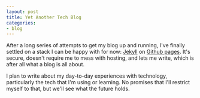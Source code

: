 ```yaml
---
layout: post
title: Yet Another Tech Blog
categories:
- blog
---
```


After a long series of attempts to get my blog up and running, I've finally
settled on a stack I can be happy with for now: [Jekyll][jekyll] on 
[Github pages][github-pages].  It's secure, doesn't require me to mess with 
hosting, and lets me write, which is after all what a blog is all about.

I plan to write about my day-to-day experiences with technology, particularly
the tech that I'm using or learning. No promises that I'll restrict myself to
that, but we'll see what the future holds.

[jekyll]: http://jekyllrb.com
[github-pages]: https://pages.github.com/
